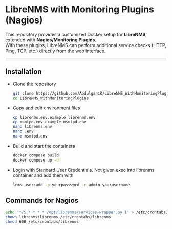 # LibreNMS with Monitoring Plugins (Nagios)

This repository provides a customized Docker setup for **LibreNMS**, extended with **Nagios/Monitoring Plugins**.  
With these plugins, LibreNMS can perform additional service checks (HTTP, Ping, TCP, etc.) directly from the web interface.

---

## Installation

- Clone the repository  
  ```bash
  git clone https://github.com/AbdulganiK/LibreNMS_WithMonitoringPlugins.git
  cd LibreNMS_WithMonitoringPlugins

- Copy and edit environment files
  ```bash
  cp librenms.env.example librenms.env
  cp msmtpd.env.example msmtpd.env
  nano librenms.env
  nano .env
  nano msmtpd.env

- Build and start the containers
    ```bash
    docker compose build
    docker compose up -d
- Login with Standard User Credentials. Not given exec into librenms container and add them with
  ```bash
  lnms user:add -p yourpassword -r admin yourusername
  
## Commands for Nagios
   ```bash
   echo '*/5 * * * * /opt/librenms/services-wrapper.py 1' > /etc/crontabs/librenms
   chown librenms:librenms /etc/crontabs/librenms
   chmod 600 /etc/crontabs/librenms

